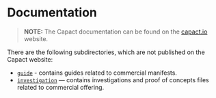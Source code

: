 # Documentation

> **NOTE:** The Capact documentation can be found on the [capact.io](https://capact.io) website.

There are the following subdirectories, which are not published on the Capact website:

- [`guide`](./guide) - contains guides related to commercial manifests.
- [`investigation`](./investigation) — contains investigations and proof of concepts files related to commercial offering.

